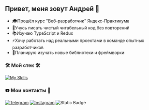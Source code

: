 ## Привет, меня зовут Андрей 👋

* 🎓Прошёл курс "Веб-разработчик" Яндекс-Практикума
* 📝Учусь писать чистый читабельный код без повторений
* 📚Изучаю TypeScript и Redux
* ⚡Хочу работать над реальными проектами в команде опытных разработчиков
* 🧩Планирую изучать новые библиотеки и фреймворки

### 🛠️ **Мой стек** 🛠️  
[![My Skills](https://skillicons.dev/icons?i=js,html,css,react,babel,nodejs,postman,mongodb,jest,git,express,nginx)](https://skillicons.dev)

### ☎️ **Мои контакты** 💬
[![Telegram](https://img.shields.io/badge/-Telegram-090909?style=for-the-badge&logo=telegram&logoColor=27A0D9)](https://t.me/andreikodev)
[![Instagram](https://img.shields.io/badge/-Instagram-090909?style=for-the-badge&logo=instagram&logoColor=B4068E)](https://www.instagram.com/andreyklepko)
![Static Badge](https://img.shields.io/badge/Email-klepkoandrey@gmail.com-blue)


<!--
**andreiklepko88/andreiklepko88** is a ✨ _special_ ✨ repository because its `README.md` (this file) appears on your GitHub profile.

Here are some ideas to get you started:

- 🔭 I’m currently working on ...
- 🌱 I’m currently learning ...
- 👯 I’m looking to collaborate on ...
- 🤔 I’m looking for help with ...
- 💬 Ask me about ...
- 📫 How to reach me: ...
- 😄 Pronouns: ...
- ⚡ Fun fact: ...
-->
